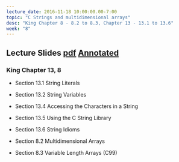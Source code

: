 ```yaml
---
lecture_date: 2016-11-18 10:00:00.00-7:00
topic: "C Strings and multidimensional arrays"
desc: "King Chapter 8 - 8.2 to 8.3, Chapter 13 - 13.1 to 13.6"
week: "8"
---
```


## Lecture Slides [pdf](https://drive.google.com/file/d/0B__7284Jee0fZkRLYjJJcnNjUGs/view?usp=sharing) [Annotated](https://drive.google.com/file/d/0B__7284Jee0fN0I4UFp2MFNKRWM/view?usp=sharing)


### King Chapter 13, 8

* Section 13.1 String Literals
* Section 13.2 String Variables
* Section 13.4 Accessing the Characters in a String
* Section 13.5 Using the C String Library
* Section 13.6 String Idioms

* Section 8.2 Multidimensional Arrays
* Section 8.3 Variable Length Arrays (C99)
